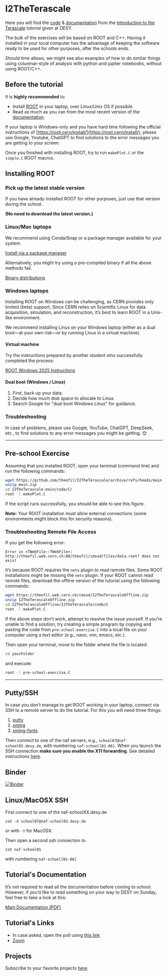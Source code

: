 # I2TheTerascale
Here you will find the [code](https://github.com/theofil/I2TheTerascale/tree/main/code) & [documentation](https://github.com/theofil/I2TheTerascale/raw/main/docs/main.pdf) from the [Introduction to the Terascale](https://indico.desy.de/event/33888/) tutorial given at DESY. 

The bulk of the exercises will be based on ROOT and C++. Having it installed in your local computer has the advantage of keeping the software ready to be used for other purposes, after the schools ends.

Should  time allows, we might see also examples of how to do similar things using columnar-style of analysis with python and jupiter notebooks, without using ROOT/C++. 

## Before the tutorial 

It is **highly recommended** to:
* Install [ROOT](https://root.cern.ch "ROOT") in your laptop, over Linux/Unix OS if possible.
* Read as much as you can from the most recent version of the [documentation](https://github.com/theofil/I2TheTerascale/raw/main/docs/main.pdf).


If your laptop is Windows-only and you have hard time following the official instructions of [https://root.cern/install/](https://root.cern/install/), please use Google, Youtube, ChatGPT to find solutions to the error messages you are getting to your screen.

Once you finished with installing ROOT, try to run `makePlot.C` or the `simple.C` ROOT macros. 

## Installing ROOT

### Pick up the latest stable version
If you have already installed ROOT for other purposes, just use that version during the school.

**(No need to download the latest version.)**

### Linux/Mac laptops
We recommend using Conda/Snap or a package manager available for your system.

[Install via a package manager](https://root.cern/install/#install-via-a-package-manager)

Alternatively, you might try using a pre-compiled binary if all the above methods fail.

[Binary distributions](https://root.cern/releases/release-63404/#binary-distributions)

### Windows laptops
Installing ROOT on Windows can be challenging, as CERN provides only limited (beta) support. Since CERN relies on Scientific Linux for data acquisition, simulation, and reconstruction, it’s best to learn ROOT in a Unix-like environment.

We recommend installing Linux on your Windows laptop (either as a dual boot—at your own risk—or by running Linux in a virtual machine).

#### Virtual machine
Try the instructions prepared by another student who successfully completed the process:

[ROOT Windows 2025 Instructions](https://github.com/theofil/I2TheTerascale/raw/main/docs/ROOT_Windows_2025.pdf)

#### Dual boot (Windows / Linux)
1. First, back up your data.
2. Decide how much disk space to allocate to Linux.
3. Search Google for "dual boot Windows Linux" for guidance.

### Troubleshooting
In case of problems, please use Google, YouTube, ChatGPT, DeepSeek, etc., to find solutions to any error messages you might be getting. 😊

---

## Pre-school Exercise

Assuming that you installed ROOT, open your terminal (command line) and run the following commands:

```bash
wget https://github.com/theofil/I2TheTerascale/archive/refs/heads/main.zip
unzip main.zip 
cd I2TheTerascale-main/code/C/
root -l makePlot.C 
```

If the script runs successfully, you should be able to see this figure.

**Note:** Your ROOT installation must allow external connections (some environments might block this for security reasons).

### Troubleshooting Remote File Access
If you get the following error:

```
Error in <TWebFile::TWebFile>: http://theofil.web.cern.ch:80/theofil/cmsod/files/data.root? does not exist
```

It’s because ROOT requires the `netx` plugin to read remote files. Some ROOT installations might be missing the `netx` plugin. If your ROOT cannot read remote files, download the offline version of the tutorial using the following commands:

```bash
wget https://theofil.web.cern.ch/cmsod/I2TheTerascaleOffline.zip
unzip I2TheTerascaleOffline.zip
cd I2TheTerascaleOffline/I2TheTerascale/code/C
root -l makePlot.C
```

If the above steps don’t work, attempt to resolve the issue yourself. If you’re unable to find a solution, try creating a simple program by copying and pasting the code from `pre-school-exercise.C` into a local file on your computer using a text editor (e.g., nano, vim, emacs, etc.).

Then open your terminal, move to the folder where the file is located:

```bash
cd yourFolder
```

and execute:

```bash
root -l pre-school-exercise.C
```

---



## Putty/SSH 
In case you don't manage to get ROOT working in your laptop, connect via SSH to a remote server to do the tutorial. For this you will need three things:

 1. [putty](https://www.putty.org) 
 2. [xming](https://sourceforge.net/projects/xming/)
 3. [xming-fonts](https://sourceforge.net/projects/xming/files/Xming-fonts/7.7.0.10/)

Then connect to one of the naf servers, e.g., `school07@naf-school03.desy.de`, with numbering `naf-school[01-06]`. When you launch the SSH connection **make sure you enable the X11 forwarding**.
See detailed instructions [here](docs/SSH_X11_Forwarding_on_Windows_with_Putty.pdf).

## Binder
[![Binder](https://mybinder.org/badge_logo.svg)](https://mybinder.org/v2/gh/theofil/I2TheTerascale/main)


## Linux/MacOSX SSH
First connect to one of the  naf-schoolXX.desy.de

`ssh -X school07@naf-school03.desy.de` 

or with `-Y` for MacOSX.

Then open a second ssh connection to 

`ssh naf-school01` 

with numbering `naf-school[01-06]`


## Tutorial's Documentation

It’s not required to read all the documentation before coming to school. However, if you’d like to read something on your way to DESY on Sunday, feel free to take a look at this:

[Main Documentation (PDF)](https://github.com/theofil/I2TheTerascale/raw/main/docs/main.pdf)

## Tutorial's Links 
* In case asked, open the poll using [this link]()
* [Zoom](https://cern.zoom.us/j/67301485054?pwd=DLFGPQQa85AmGVrabSqSuE4FpUa3P3.1)

## Projects 
Subscribe to your favorite projects [here](https://docs.google.com/document/d/1eR6FhVAyxgN899ztVJWdtplGr__nc49LxGnIi53dcog/edit?usp=sharing). 

